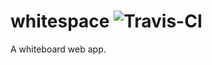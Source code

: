 # whitespace ![Travis-CI](https://travis-ci.org/kblauer/whitespace.svg?branch=master)
A whiteboard web app.
